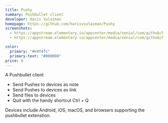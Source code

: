```yaml
---
title: Pushy
summary: Pushbullet client
developer: Haris Sulaiman
homepage: https://github.com/harisvsulaiman/Pushy
screenshots:
  - https://appstream.elementary.io/appcenter/media/xenial/com/github/harisvsulaiman.pushy.desktop/4F8F77DC5C43DD18CF9F419AC7AD962B/screenshots/image-1_orig.png
  - https://appstream.elementary.io/appcenter/media/xenial/com/github/harisvsulaiman.pushy.desktop/4F8F77DC5C43DD18CF9F419AC7AD962B/screenshots/image-2_orig.png

color:
  primary: "#e9f4fc"
  primary-text: "#000000"
price: 0
---
```


<p>A Pushbullet client</p>
<ul>
  <li>Send Pushes to devices as note</li>
  <li>Send Pushes to devices as link</li>
  <li>Send files to devices</li>
  <li>Quit with the handy shortcut Ctrl + Q</li>
</ul>
<p>Devices include Android, iOS, macOS, and browsers supporting the pushbullet extenstion.</p>